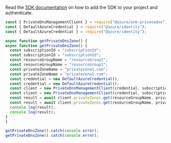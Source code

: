 Read the [SDK documentation](https://github.com/Azure/azure-sdk-for-js/blob/%40azure%2Farm-privatedns_3.0.1/sdk/privatedns/arm-privatedns/README.md) on how to add the SDK to your project and authenticate.

```javascript
const { PrivateDnsManagementClient } = require("@azure/arm-privatedns");
const { DefaultAzureCredential } = require("@azure/identity");
const { DefaultAzureCredential } = require("@azure/identity");

async function getPrivateDnsZone() {
async function getPrivateDnsZone() {
  const subscriptionId = "subscriptionId";
  const subscriptionId = "subscriptionId";
  const resourceGroupName = "resourceGroup1";
  const resourceGroupName = "resourceGroup1";
  const privateZoneName = "privatezone1.com";
  const privateZoneName = "privatezone1.com";
  const credential = new DefaultAzureCredential();
  const credential = new DefaultAzureCredential();
  const client = new PrivateDnsManagementClient(credential, subscriptionId);
  const client = new PrivateDnsManagementClient(credential, subscriptionId);
  const result = await client.privateZones.get(resourceGroupName, privateZoneName);
  const result = await client.privateZones.get(resourceGroupName, privateZoneName);
  console.log(result);
  console.log(result);
}
}

getPrivateDnsZone().catch(console.error);
getPrivateDnsZone().catch(console.error);
```
